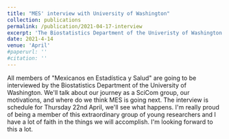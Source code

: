 ```yaml
---
title: "MES' interview with University of Washington"
collection: publications
permalink: /publication/2021-04-17-interview
excerpt: 'The Biostatistics Department of the Univeristy of Washington wants to interview MES members about their work on SciCom'
date: 2021-4-14
venue: 'April'
#paperurl: ''
#citation: ''
---
```

All members of "Mexicanos en Estadística y Salud" are going to be interviewed by the Biostatistics Department of the University of Washington.
We'll talk about our journey as a SciCom group, our motivations, and where do we think MES is going next. 
The interview is schedule for Thursday 22nd April, we'll see what happens. 
I'm really proud of being a member of this extraordinary group of young researchers and I have a lot of faith in the things we will accomplish.
I'm looking forward to this a lot. 
